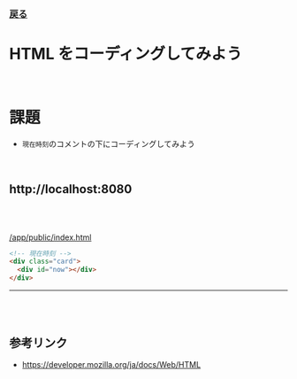 ### [戻る](./../front-end.md)

# HTML をコーディングしてみよう

<br>

# 課題

- `現在時刻`のコメントの下にコーディングしてみよう

<br>

## http://localhost:8080

<br><br>

[/app/public/index.html](../../app/public/index.html)

```html
<!-- 現在時刻 -->
<div class="card">
  <div id="now"></div>
</div>
```

---

<br><br>

## 参考リンク

- https://developer.mozilla.org/ja/docs/Web/HTML
